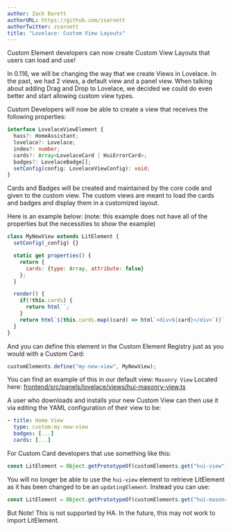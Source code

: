 ```yaml
---
author: Zack Barett
authorURL: https://github.com/zsarnett
authorTwitter: zsarnett
title: "Lovelace: Custom View Layouts"
---
```


Custom Element developers can now create Custom View Layouts that users can load and use!

In 0.116, we will be changing the way that we create Views in Lovelace. In the past, we had 2 views, a default view and a panel view. When talking about adding Drag and Drop to Lovelace, we decided we could do even better and start allowing custom view types.

Custom Developers will now be able to create a view that receives the following properties:

```ts
interface LovelaceViewElement {
  hass?: HomeAssistant;
  lovelace?: Lovelace;
  index?: number;
  cards?: Array<LovelaceCard | HuiErrorCard>;
  badges?: LovelaceBadge[];
  setConfig(config: LovelaceViewConfig): void;
}
```

Cards and Badges will be created and maintained by the core code and given to the custom view. The custom views are meant to load the cards and badges and display them in a customized layout.

Here is an example below: (note: this example does not have all of the properties but the necessities to show the example)

```js
class MyNewView extends LitElement {
  setConfig(_config) {}

  static get properties() {
    return { 
      cards: {type: Array, attribute: false}
    };
  }

  render() {
    if(!this.cards) {
      return html``;
    }
    return html`${this.cards.map((card) => html`<div>${card}</div>`)}`;
  }
}
```

And you can define this element in the Custom Element Registry just as you would with a Custom Card:

```js
customElements.define("my-new-view", MyNewView);
```

You can find an example of this in our default view: `Masonry View` Located here: [frontend/src/panels/lovelace/views/hui-masonry-view.ts](https://github.com/home-assistant/frontend/blob/master/src/panels/lovelace/views/hui-masonry-view.ts)

A user who downloads and installs your new Custom View can then use it via editing the YAML configuration of their view to be:

```yaml
- title: Home View
  type: custom:my-new-view
  badges: [...]
  cards: [...]
```

For Custom Card developers that use something like this:

```js
const LitElement = Object.getPrototypeOf(customElements.get("hui-view"));
```

You will no longer be able to use the `hui-view` element to retrieve LitElement as it has been changed to be an `updatingElement`. Instead you can use:

```js
const LitElement = Object.getPrototypeOf(customElements.get("hui-masonry-view"));
```

But Note! This is not supported by HA. In the future, this may not work to import LitElement.
